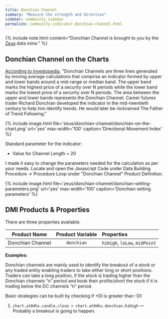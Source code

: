 ```yaml
---
title: Donchian Channel
summary: "Measure the strength and direction"
sidebar: community_sidebar
permalink: community-indicator-donchian-channel.html
---
```


{% include note.html content="Donchian Channel is brought to you by the [Zeus](community-data-mine-zeus.html) data mine." %}

## Donchian Channel on the Charts

<a href="https://www.investopedia.com/terms/d/donchianchannels.asp" rel="nofollow" rel="noopener" target="_blank">According to Investopedia</a>, "Donchian Channels are three lines generated by moving average calculations that comprise an indicator formed by upper and lower bands around a mid-range or median band. The upper band marks the highest price of a security over N periods while the lower band marks the lowest price of a security over N periods. The area between the upper and lower bands represents the Donchian Channel. Career futures trader Richard Donchian developed the indicator in the mid-twentieth century to help him identify trends. He would later be nicknamed The Father of Trend Following."

{% include image.html file='zeus/donchian-channel/donchian-on-the-chart.png' url='yes' max-width='100' caption='Directional Movement Index' %}

Standard parameter for the indicator:

* Value for Channel Length = 20 

I made it easy to change the parameters needed for the calculation as per your needs. Locate and open the Javascript Code under Data Building Procedure -> Procedure Loop under "Donchian Channel" Product Definition.

{% include image.html file='zeus/donchian-channel/donchian-setting-parameters.png' url='yes' max-width='100' caption='Donchian setting parameters' %}

## DMI Products & Properties

There are three properties available:

| Product Name | Product Variable | Properties |
| :---: | :---: | :--- | 
| Donchian Channel | ```donchian``` | ```hiHigh```, ```loLow```, ```midPoint``` |


**Examples:**

Donchian channels are mainly used to identify the breakout of a stock or any traded entity enabling traders to take either long or short positions. Traders can take a long position, if the stock is trading higher than the Donchian channels “n” period and book their profits/short the stock if it is trading below the DC channels “n” period.

Basic strategies can be built by checking if +DI is greater than -DI: 

1. ```chart.at04hs.candle.close > chart.at04hs.donchian.hiHigh``` — Probably a breakout is going to happen.
